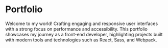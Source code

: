 # Portfolio
Welcome to my world! Crafting engaging and responsive user interfaces with a strong focus on performance and accessibility. This portfolio showcases my journey as a front-end developer, highlighting projects built with modern tools and technologies such as React, Sass, and Webpack.
